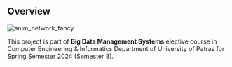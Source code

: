 ## Overview

![anim_network_fancy](https://github.com/user-attachments/assets/04415bc0-7fac-477e-bb34-a2d55acbcbfd)

This project is part of **Big Data Management Systems** elective course in Computer Engineering & Informatics Department of University of Patras for Spring Semester 2024 (Semester 8).
